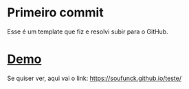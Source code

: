 # Primeiro commit

Esse é um template que fiz e resolvi subir para o GitHub.

# [Demo](https://soufunck.github.io/teste/)

Se quiser ver, aqui vai o link: https://soufunck.github.io/teste/
